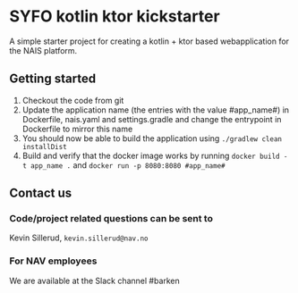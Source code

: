 # SYFO kotlin ktor kickstarter
A simple starter project for creating a kotlin + ktor based webapplication for the NAIS platform. 

## Getting started
1. Checkout the code from git
2. Update the application name (the entries with the value #app_name#) in Dockerfile, nais.yaml and settings.gradle and
change the entrypoint in Dockerfile to mirror this name
3. You should now be able to build the application using `./gradlew clean installDist`
4. Build and verify that the docker image works by running `docker build -t app_name .` and
`docker run -p 8080:8080 #app_name#`

## Contact us

### Code/project related questions can be sent to
Kevin Sillerud, `kevin.sillerud@nav.no`

### For NAV employees
We are available at the Slack channel #barken
